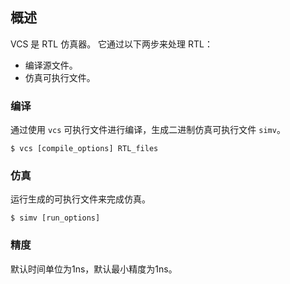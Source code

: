 ## 概述

VCS 是 RTL 仿真器。
它通过以下两步来处理 RTL：

- 编译源文件。
- 仿真可执行文件。

### 编译

通过使用 `vcs` 可执行文件进行编译，生成二进制仿真可执行文件 `simv`。

```
$ vcs [compile_options] RTL_files
```

### 仿真

运行生成的可执行文件来完成仿真。

```
$ simv [run_options]
```

### 精度

默认时间单位为1ns，默认最小精度为1ns。

